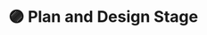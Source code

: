 # 🟣 Plan and Design Stage

<div data-full-width="true">

<figure><img src="../../../../.gitbook/assets/Plan and Design.jpg" alt=""><figcaption></figcaption></figure>

</div>
